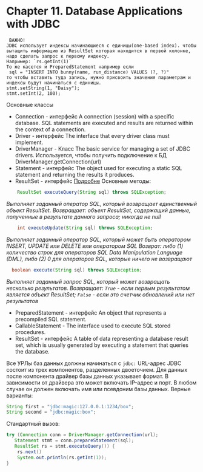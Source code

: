 # Chapter 11. Database Applications with JDBC

	 ВАЖНО!
	JDBC использует индексы начинающиеся с единицы(one-based index). чтобы вытащить информацию из ResultSet которая находится в первой колонке, надо сделать запрос к первому индексу.
	Например: `rs.getInt(1)`
	То же касется и PreparedStatement например если
	 sql = "INSERT INTO bunny(name, run_distance) VALUES (?, ?)"
	то чтобы вставить туда запись, нужно присвоить значения параметрам и индексы будут начинаться с единицы.
   	stmt.setString(1, "Daisy");
 	stmt.setInt(2, 100);

Основные классы
- Connection - интерфейс A connection (session) with a specific database. SQL statements are executed and results are returned within the context of a connection.
- Driver - интерфейс The interface that every driver class must implement.
- DriverManager - Класс The basic service for managing a set of JDBC drivers.
  Используется, чтобы получить подключение к БД
  DriverManager.getConnection(url)
- Statement - интерфейс The object used for executing a static SQL statement and returning the results it produces.
- ResultSet - интерфейс
  [Подробне](http://java-online.ru/jdbc-statement.xhtml)
  Основные методы:

```java
  	ResultSet executeQuery(String sql) throws SQLException;
```
_Выполняет заданный оператор SQL, который возвращает единственный объект ResultSet.
Возвращает:
объект ResultSet, содержащий данные, полученные в результате данного запроса; никогда не *null*_

```java
	int executeUpdate(String sql) throws SQLException;
```
_Выполняет заданный оператор SQL, который может быть оператором INSERT, UPDATE или DELETE или оператором SQL
Возврат:
либо (1) количество строк для операторов SQL Data Manipulation Language (DML), либо (2) 0 для операторов SQL, которые ничего не возвращают_

```java 
  boolean execute(String sql) throws SQLException;
```
_Выполняет заданный запрос SQL, который может возвращать несколько результатов.
Возвращает:
`True` - если первым результатом является объект ResultSet;
`False` - если это счетчик обновлений или нет результатов_

- PreparedStatement - интерфейс An object that represents a precompiled SQL statement.
- CallableStatement - The interface used to execute SQL stored procedures.
- ResultSet - интерфейс A table of data representing a database result set, which is usually generated by executing a statement that queries the database.

Все УРЛы баз данных должны начинаться с `jdbc:`
URL-адрес JDBC состоит из трех компонентов, разделенных двоеточием. Для данных после компонента драйвер базы данных указывает формат. В зависимости от драйвера это может включать IP-адрес и порт. В любом случае он должен включать имя или псевдоним базы данных.
Верные варианты:
```java
String first = "jdbc:magic:127.0.0.1:1234/box";
String second = "jdbc:magic:box";
```

Стандартный вызов:
```java
try (Connection conn = DriverManager.getConnection(url);
   Statement stmt = conn.prepareStatement(sql);
   ResultSet rs = stmt.executeQuery()) {
 	rs.next()
    System.out.println(rs.getInt(1));
}
```